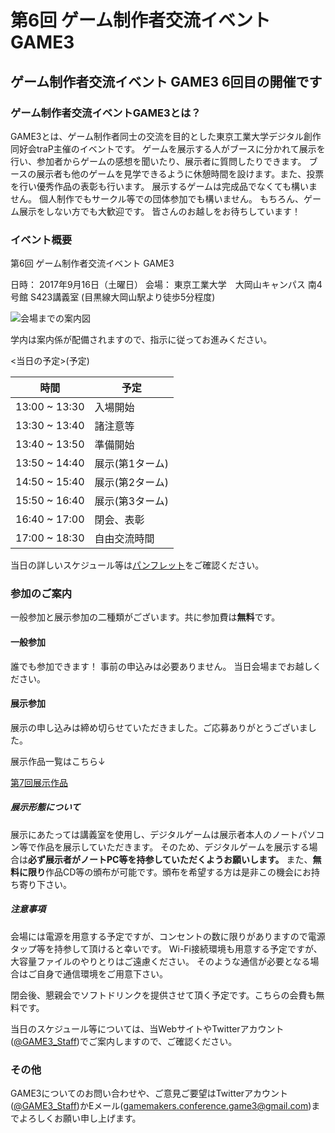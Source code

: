 # 第6回 ゲーム制作者交流イベント GAME3

## ゲーム制作者交流イベント GAME3 6回目の開催です

### ゲーム制作者交流イベントGAME3とは？

GAME3とは、ゲーム制作者同士の交流を目的とした東京工業大学デジタル創作同好会traP主催のイベントです。
ゲームを展示する人がブースに分かれて展示を行い、参加者からゲームの感想を聞いたり、展示者に質問したりできます。
ブースの展示者も他のゲームを見学できるように休憩時間を設けます。また、投票を行い優秀作品の表彰も行います。
展示するゲームは完成品でなくても構いません。
個人制作でもサークル等での団体参加でも構いません。
もちろん、ゲーム展示をしない方でも大歓迎です。
皆さんのお越しをお待ちしています！

### イベント概要

第6回 ゲーム制作者交流イベント GAME3

日時： 2017年9月16日（土曜日）
会場： 東京工業大学　大岡山キャンパス 南4号館 S423講義室
(目黒線大岡山駅より徒歩5分程度)

![会場までの案内図](/img/content/6th/6th_map.png)

学内は案内係が配備されますので、指示に従ってお進みください。

<当日の予定>(予定)

| 時間          | 予定            |
| ------------- | --------------- |
| 13:00 ~ 13:30 | 入場開始        |
| 13:30 ~ 13:40 | 諸注意等        |
| 13:40 ~ 13:50 | 準備開始        |
| 13:50 ~ 14:40 | 展示(第1ターム) |
| 14:50 ~ 15:40 | 展示(第2ターム) |
| 15:50 ~ 16:40 | 展示(第3ターム) |
| 16:40 ~ 17:00 | 閉会、表彰      |
| 17:00 ~ 18:30 | 自由交流時間    |

当日の詳しいスケジュール等は[パンフレット](/event/7th/pamphlet)をご確認ください。

### 参加のご案内

一般参加と展示参加の二種類がございます。共に参加費は**無料**です。

#### 一般参加

誰でも参加できます！
事前の申込みは必要ありません。
当日会場までお越しください。

#### 展示参加

展示の申し込みは締め切らせていただきました。ご応募ありがとうございました。

展示作品一覧はこちら↓

[第7回展示作品](/event/7th/games)

##### 展示形態について

展示にあたっては講義室を使用し、デジタルゲームは展示者本人のノートパソコン等で作品を展示していただきます。
そのため、デジタルゲームを展示する場合は**必ず展示者がノートPC等を持参していただくようお願いします。**
また、**無料に限り**作品CD等の頒布が可能です。頒布を希望する方は是非この機会にお持ち寄り下さい。

##### 注意事項

会場には電源を用意する予定ですが、コンセントの数に限りがありますので電源タップ等を持参して頂けると幸いです。
Wi-Fi接続環境も用意する予定ですが、大容量ファイルのやりとりはご遠慮ください。
そのような通信が必要となる場合はご自身で通信環境をご用意下さい。

閉会後、懇親会でソフトドリンクを提供させて頂く予定です。こちらの会費も無料です。

当日のスケジュール等については、当WebサイトやTwitterアカウント([@GAME3_Staff](https://twitter.com/GAME3_Staff))でご案内しますので、ご確認ください。

### その他

GAME3についてのお問い合わせや、ご意見ご要望はTwitterアカウント([@GAME3_Staff](https://twitter.com/GAME3_Staff))かEメール(<gamemakers.conference.game3@gmail.com>)までよろしくお願い申し上げます。

